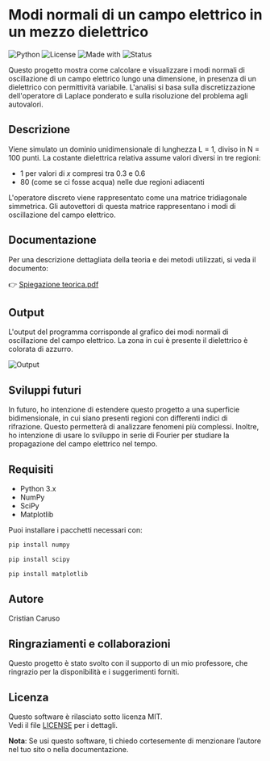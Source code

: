 # Modi normali di un campo elettrico in un mezzo dielettrico

![Python](https://img.shields.io/badge/python-3.10-blue)
![License](https://img.shields.io/badge/license-MIT-green)
![Made with](https://img.shields.io/badge/made%20with-Matplotlib-orange)
![Status](https://img.shields.io/badge/status-in%20development-yellow)

Questo progetto mostra come calcolare e visualizzare i modi normali di oscillazione di un campo elettrico lungo una dimensione, in presenza di un dielettrico con permittività variabile. L'analisi si basa sulla discretizzazione dell'operatore di Laplace ponderato e sulla risoluzione del problema agli autovalori.

## Descrizione

Viene simulato un dominio unidimensionale di lunghezza L = 1, diviso in N = 100 punti. La costante dielettrica relativa assume valori diversi in tre regioni:
- 1 per valori di *x* compresi tra 0.3 e 0.6
- 80 (come se ci fosse acqua) nelle due regioni adiacenti

L'operatore discreto viene rappresentato come una matrice tridiagonale simmetrica. Gli autovettori di questa matrice rappresentano i modi di oscillazione del campo elettrico.

## Documentazione

Per una descrizione dettagliata della teoria e dei metodi utilizzati, si veda il documento:

👉 [Spiegazione teorica.pdf](./Spiegazione_teorica.pdf)

## Output

L'output del programma corrisponde al grafico dei modi normali di oscillazione del campo elettrico. La zona in cui è presente il dielettrico è colorata di azzurro.

![Output](https://github.com/user-attachments/assets/bfd895a2-9c44-494e-934b-ba57569c32e1)

## Sviluppi futuri
In futuro, ho intenzione di estendere questo progetto a una superficie bidimensionale, in cui siano presenti regioni con differenti indici di rifrazione. Questo permetterà di analizzare fenomeni più complessi. Inoltre, ho intenzione di usare lo sviluppo in serie di Fourier per studiare la propagazione del campo elettrico nel tempo.

## Requisiti

- Python 3.x
- NumPy
- SciPy
- Matplotlib

Puoi installare i pacchetti necessari con:

```bash
pip install numpy
```
```bash
pip install scipy
```
```bash
pip install matplotlib
```

## Autore

Cristian Caruso

## Ringraziamenti e collaborazioni

Questo progetto è stato svolto con il supporto di un mio professore, che ringrazio per la disponibilità e i suggerimenti forniti.

## Licenza

Questo software è rilasciato sotto licenza MIT.  
Vedi il file [LICENSE](./LICENSE) per i dettagli.

**Nota**: Se usi questo software, ti chiedo cortesemente di menzionare l’autore nel tuo sito o nella documentazione.

